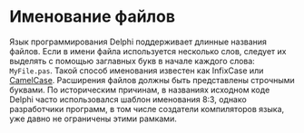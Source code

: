 # Именование файлов

Язык программирования Delphi поддерживает длинные названия файлов. Если в имени файла используется несколько слов, следует их выделять с помощью заглавных букв в начале каждого слова: `MyFile.pas`. Такой способ именования известен как InfixCase или [CamelCase](https://ru.wikipedia.org/wiki/CamelCase). Расширения файлов должны быть представлены строчными буквами. По историческим причинам, в названиях исходном коде Delphi часто использовался шаблон именования 8:3, однако разработчики программ, в том числе создатели компиляторов языка, уже давно не ограничены этими рамками.

